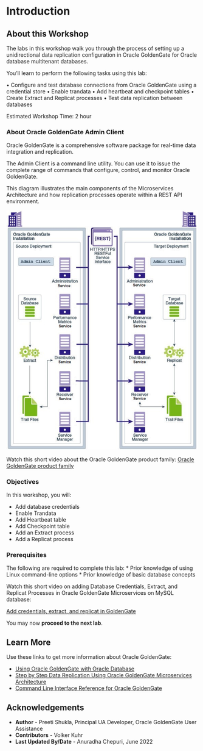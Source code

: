 # Introduction

## About this Workshop                             
The labs in this workshop walk you through the process of setting up a unidirectional data replication configuration in Oracle GoldenGate for Oracle database multitenant databases. 

You’ll learn to perform the following tasks using this lab:

•	Configure and test database connections from Oracle GoldenGate using a credential store
•	Enable trandata
•	Add heartbeat and checkpoint tables
•	Create Extract and Replicat processes
•	Test data replication between databases

Estimated Workshop Time: 2 hour


### About Oracle GoldenGate Admin Client
Oracle GoldenGate is a comprehensive software package for real-time data integration and replication.

The Admin Client is a command line utility. You can use it to issue the complete range of commands that configure, control, and monitor Oracle GoldenGate.

This diagram illustrates the main components of the Microservices Architecture and how replication processes operate within a REST API environment.

  ![MA Components and Replication Process](./images/replicationprocess-ma.png " ")

Watch this short video about the Oracle GoldenGate product family:
    [Oracle GoldenGate product family](youtube:kdMUxSf9j0k)

### Objectives

In this workshop, you will:
  * Add database credentials
  * Enable Trandata
  * Add Heartbeat table
  * Add Checkpoint table
  * Add an Extract process
  * Add a Replicat process

### Prerequisites
The following are required to complete this lab:
    * Prior knowledge of using Linux command-line options 
    * Prior knowledge of basic database concepts


Watch this short video on adding Database Credentials, Extract, and Replicat Processes in Oracle GoldenGate Microservices on MySQL database:

  [Add credentials, extract, and replicat in GoldenGate](youtube:h0J070YIK4E)

You may now **proceed to the next lab**.

## Learn More

Use these links to get more information about Oracle GoldenGate:

* [Using Oracle GoldenGate with Oracle Database](https://docs.oracle.com/en/middleware/goldengate/core/21.3/oracle-db/configuring-oracle-goldengate-multitenant-container-database-1.html#GUID[…]DE05)
* [Step by Step Data Replication Using Oracle GoldenGate Microservices Architecture](https://docs.oracle.com/en/middleware/goldengate/core/21.3/ggmas/quickstarts.html)
* [Command Line Interface Reference for Oracle GoldenGate](https://docs.oracle.com/en/middleware/goldengate/core/21.3/gclir/add-credentials.html#GUID-6D80E0AC-9497-46C6-92D9-2F817D04BD99)

## Acknowledgements
* **Author** - Preeti Shukla, Principal UA Developer, Oracle GoldenGate User Assistance
* **Contributors** -  Volker Kuhr
* **Last Updated By/Date** - Anuradha Chepuri, June 2022
